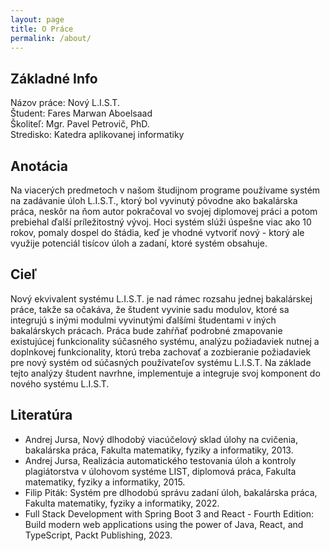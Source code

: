 ```yaml
---
layout: page
title: O Práce
permalink: /about/
---
```


## Základné Info

Názov práce: Nový L.I.S.T.  
Študent: Fares Marwan Aboelsaad  
Školiteľ: Mgr. Pavel Petrovič, PhD.  
Stredisko: Katedra aplikovanej informatiky  

## Anotácia

Na viacerých predmetoch v našom študijnom programe používame systém na zadávanie úloh L.I.S.T., ktorý bol vyvinutý pôvodne ako bakalárska práca, neskôr na ňom autor pokračoval vo svojej diplomovej práci a potom prebiehal ďalší príležitostný vývoj. Hoci systém slúži úspešne viac ako 10 rokov, pomaly dospel do štádia, keď je vhodné vytvoriť nový - ktorý ale využije potenciál tisícov úloh a zadaní, ktoré systém obsahuje.  

## Cieľ

 Nový ekvivalent systému L.I.S.T. je nad rámec rozsahu jednej bakalárskej práce, takže sa očakáva, že študent vyvinie sadu modulov, ktoré sa integrujú s inými modulmi vyvinutými ďalšími študentami v iných bakalárskych prácach. Práca bude zahŕňať podrobné zmapovanie existujúcej funkcionality súčasného systému, analýzu požiadaviek nutnej a doplnkovej funkcionality, ktorú treba zachovať a zozbieranie požiadaviek pre nový systém od súčasných používateľov systému L.I.S.T. Na základe tejto analýzy študent navrhne, implementuje a integruje svoj komponent do nového systému L.I.S.T.

## Literatúra

- Andrej Jursa, Nový dlhodobý viacúčelový sklad úlohy na cvičenia, bakalárska práca, Fakulta matematiky, fyziky a informatiky, 2013.
- Andrej Jursa, Realizácia automatického testovania úloh a kontroly plagiátorstva v úlohovom systéme LIST, diplomová práca, Fakulta matematiky, fyziky a informatiky, 2015.
- Filip Piták: Systém pre dlhodobú správu zadaní úloh, bakalárska práca, Fakulta matematiky, fyziky a informatiky, 2022.
- Full Stack Development with Spring Boot 3 and React - Fourth Edition: Build modern web applications using the power of Java, React, and TypeScript, Packt Publishing, 2023.
